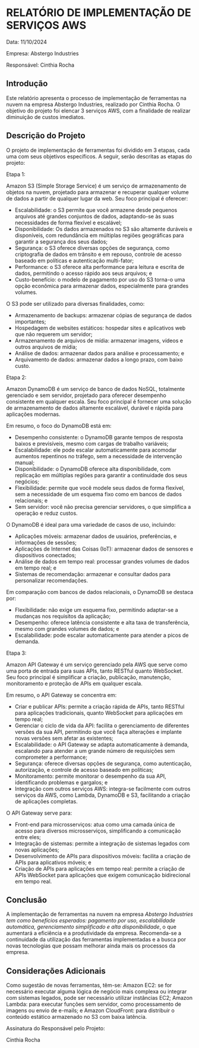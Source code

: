 # RELATÓRIO DE IMPLEMENTAÇÃO DE SERVIÇOS AWS

Data: 11/10/2024

Empresa: Abstergo Industries 

Responsável: Cinthia Rocha

## Introdução
Este relatório apresenta o processo de implementação de ferramentas na nuvem na empresa Abstergo Industries, realizado por Cinthia Rocha. O objetivo do projeto foi elencar 3 serviços AWS, com a finalidade de realizar diminuição de custos imediatos.

## Descrição do Projeto
O projeto de implementação de ferramentas foi dividido em 3 etapas, cada uma com seus objetivos específicos. A seguir, serão descritas as etapas do projeto:

Etapa 1: 

Amazon S3 (Simple Storage Service) é um serviço de armazenamento de objetos na nuvem, projetado para armazenar e recuperar qualquer volume de dados a partir de qualquer lugar da web. Seu foco principal é oferecer:

- Escalabilidade: o S3 permite que você armazene desde pequenos arquivos até grandes conjuntos de dados, adaptando-se às suas necessidades de forma flexível e escalável; 
- Disponibilidade: Os dados armazenados no S3 são altamente duráveis e disponíveis, com redundância em múltiplas regiões geográficas para garantir a segurança dos seus dados; 
- Segurança: o S3 oferece diversas opções de segurança, como criptografia de dados em trânsito e em repouso, controle de acesso baseado em políticas e autenticação multi-fator; 
- Performance: o S3 oferece alta performance para leitura e escrita de dados, permitindo o acesso rápido aos seus arquivos; e
- Custo-benefício: o modelo de pagamento por uso do S3 torna-o uma opção econômica para armazenar dados, especialmente para grandes volumes.

O S3 pode ser utilizado para diversas finalidades, como:

- Armazenamento de backups: armazenar cópias de segurança de dados importantes;
- Hospedagem de websites estáticos: hospedar sites e aplicativos web que não requerem um servidor;
- Armazenamento de arquivos de mídia: armazenar imagens, vídeos e outros arquivos de mídia;
- Análise de dados: armazenar dados para análise e processamento; e
- Arquivamento de dados: armazenar dados a longo prazo, com baixo custo.

Etapa 2: 

Amazon DynamoDB é um serviço de banco de dados NoSQL, totalmente gerenciado e sem servidor, projetado para oferecer desempenho consistente em qualquer escala. Seu foco principal é fornecer uma solução de armazenamento de dados altamente escalável, durável e rápida para aplicações modernas.

Em resumo, o foco do DynamoDB está em:

- Desempenho consistente: o DynamoDB garante tempos de resposta baixos e previsíveis, mesmo com cargas de trabalho variáveis;
- Escalabilidade: ele pode escalar automaticamente para acomodar aumentos repentinos no tráfego, sem a necessidade de intervenção manual;
- Disponibilidade: o DynamoDB oferece alta disponibilidade, com replicação em múltiplas regiões para garantir a continuidade dos seus negócios;
- Flexibilidade: permite que você modele seus dados de forma flexível, sem a necessidade de um esquema fixo como em bancos de dados relacionais; e
- Sem servidor: você não precisa gerenciar servidores, o que simplifica a operação e reduz custos.

O DynamoDB é ideal para uma variedade de casos de uso, incluindo:

- Aplicações móveis: armazenar dados de usuários, preferências, e informações de sessões;
- Aplicações de Internet das Coisas (IoT): armazenar dados de sensores e dispositivos conectados;
- Análise de dados em tempo real: processar grandes volumes de dados em tempo real; e
- Sistemas de recomendação: armazenar e consultar dados para personalizar recomendações.

Em comparação com bancos de dados relacionais, o DynamoDB se destaca por:

- Flexibilidade: não exige um esquema fixo, permitindo adaptar-se a mudanças nos requisitos da aplicação;
- Desempenho: oferece latência consistente e alta taxa de transferência, mesmo com grandes volumes de dados; e
- Escalabilidade: pode escalar automaticamente para atender a picos de demanda.

Etapa 3: 

Amazon API Gateway é um serviço gerenciado pela AWS que serve como uma porta de entrada para suas APIs, tanto RESTful quanto WebSocket. Seu foco principal é simplificar a criação, publicação, manutenção, monitoramento e proteção de APIs em qualquer escala.

Em resumo, o API Gateway se concentra em:

- Criar e publicar APIs: permite a criação rápida de APIs, tanto RESTful para aplicações tradicionais, quanto WebSocket para aplicações em tempo real;
- Gerenciar o ciclo de vida da API: facilita o gerenciamento de diferentes versões da sua API, permitindo que você faça alterações e implante novas versões sem afetar as existentes;
- Escalabilidade: o API Gateway se adapta automaticamente à demanda, escalando para atender a um grande número de requisições sem comprometer a performance;
- Segurança: oferece diversas opções de segurança, como autenticação, autorização, e controle de acesso baseado em políticas;
- Monitoramento: permite monitorar o desempenho da sua API, identificando problemas e gargalos; e
- Integração com outros serviços AWS: integra-se facilmente com outros serviços da AWS, como Lambda, DynamoDB e S3, facilitando a criação de aplicações completas.

O API Gateway serve para:

- Front-end para microsserviços: atua como uma camada única de acesso para diversos microsserviços, simplificando a comunicação entre eles;
- Integração de sistemas: permite a integração de sistemas legados com novas aplicações;
- Desenvolvimento de APIs para dispositivos móveis: facilita a criação de APIs para aplicativos móveis; e
- Criação de APIs para aplicações em tempo real: permite a criação de APIs WebSocket para aplicações que exigem comunicação bidirecional em tempo real.

## Conclusão
A implementação de ferramentas na nuvem na empresa *Abstergo Industries tem como benefícios esperados: pagamento por uso, escalabilidade automática, gerenciamento simplificado e alta disponibilidade*, o que aumentará a eficiência e a produtividade da empresa. Recomenda-se a continuidade da utilização das ferramentas implementadas e a busca por novas tecnologias que possam melhorar ainda mais os processos da empresa.

## Considerações Adicionais

Como sugestão de novas ferramentas, têm-se: Amazon EC2: se for necessário executar alguma lógica de negócio mais complexa ou integrar com sistemas legados, pode ser necessário utilizar instâncias EC2;
Amazon Lambda: para executar funções sem servidor, como processamento de imagens ou envio de e-mails; e
Amazon CloudFront: para distribuir o conteúdo estático armazenado no S3 com baixa latência.

Assinatura do Responsável pelo Projeto:

Cinthia Rocha
